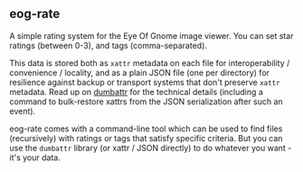 eog-rate
--------

A simple rating system for the Eye Of Gnome image viewer. You can set star ratings (between 0-3), and tags (comma-separated).

This data is stored both as `xattr` metadata on each file for interoperability / convenience / locality, and as a plain JSON file (one per directory) for resilience against backup or transport systems that don't preserve `xattr` metadata. Read up on [dumbattr](http://gfxmonk.net/dist/0install/python-dumbattr.xml) for the technical details (including a command to bulk-restore xattrs from the JSON serialization after such an event).

eog-rate comes with a command-line tool which can be used to find files (recursively) with ratings or tags that satisfy specific criteria. But you can use the `dumbattr` library (or xattr / JSON directly) to do whatever you want - it's your data.
